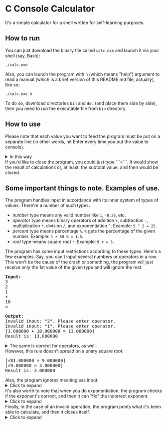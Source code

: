 # C Console Calculator
It's a simple calculator for a shell written for self-learning purposes.

## How to run
You can just download the binary file called ```calc.exe``` and launch it via your shell (say, Bash):
```
./calc.exe
```
Also, you can launch the program with ```h``` (which means "help") argument to read a manual (which is a brief version of this README.md file, actually), like so:
```
./calc.exe h
```
To do so, download directories ```bin``` and ```doc``` (and place them side by side), then you need to run the executable file from ```bin``` directory.

## How to use
Please note that each value you want to feed the program must be put on a separate line (in other words, hit Enter every time you put the value to console).
<details>
<summary>In this way</summary>
<pre>
<b>Input:</b>
6
+
50
%
r
=
</pre>
<pre>
<b>Output:</b>
[6.000000 + 3.000000 = 9.000000]
[&radic;9.000000 = 3.000000]
Result is: 3.000000
</pre>
</details>
If you'd like to close the program, you could just type ```=```. It would show the result of calculations or, at least, the subtotal value, and then would be closed.

## Some important things to note. Examples of use.
The program handles input in accordance with its inner system of types of values. There're a number of such types:
* _number_ type means any valid number like ```1```, ```-0.25```, etc.
* _operator_ type means binary operators of addition ```+```, subtraction ```-```, multiplication ```*```, division ```/```, and exponentiation ```^```. Example: ```5 ^ 2 = 25```.
* _percent_ type means percentage ```%```. ```%``` gets the percentage of the given number. Example: ```1 + 50 % = 1.5```.
* _root_ type means square root ```r```. Example: ```9 r = 3```.

The program has some input restrictions according to these types. Here's a few examples. Say, you can't input several numbers or operators in a row. This won't be the cause of the crash or something, the program will just receive only the 1st value of the given type and will ignore the rest.
<pre>
<b>Input:</b>
3
2
1
+
10
=
</pre>
<pre>
<b>Output:</b>
Invalid input: "2". Please enter operator.
Invalid input: "1". Please enter operator.
[3.000000 + 10.000000 = 13.000000]
Result is: 13.000000
</pre>
</details>
<details>
<summary>The same is correct for operators, as well.</summary>
<pre>
<b>Input:</b>
3
+
-
10
=
</pre>
<pre>
<b>Output:</b>
Invalid input: "-". Please enter number.
[3.000000 + 10.000000 = 13.000000]
Result is: 13.000000
</pre>
</details>
However, this rule doesn't spread on a unary square root:
<pre>
[&radic;81.000000 = 9.000000]
[&radic;9.000000 = 3.000000]
Result is: 3.000000
</pre>
Also, the program ignores meaningless input.
<details>
<summary>Click to expand</summary>
<pre>
<b>Input:</b>
something
3
something
+
1
=
</pre>
<pre>
<b>Output:</b>
Invalid input: "something". Please enter something meaningful.
Invalid input: "something". Please enter something meaningful.
[3.000000 + 1.000000 = 4.000000]
Result is: 4.000000
</pre>
</details>
It's also worth to note that when you do exponentiation, the program checks if the exponent's correct, and then it can "fix" the incorrect exponent.
<details>
<summary>Click to expand</summary>
<pre>
<b>Input:</b>
3
^
-2.75
=
</pre>
<pre>
<b>Output:</b>
Please note that exponent's been converted into 2.
[3.000000 ^ 2 = 9.000000]
Result is: 9.000000
</pre>
</details>
Finally, in the case of an invalid operation, the program prints what it's been able to calculate, and then it closes itself.
<details>
<summary>Click to expand</summary>
<pre>
<b>Input:</b>
2
+
50
%
/
0
+
</pre>
<pre>
<b>Output:</b>
[2.000000 + 1.000000 = 3.000000]
[3.000000 / 0.000000] Invalid operation!
Subtotal was before invalid operation occured: 3.000000
</pre>
</details>